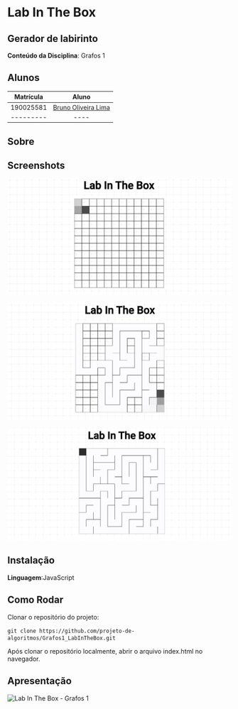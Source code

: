 # Lab In The Box

## Gerador de labirinto

**Conteúdo da Disciplina**: Grafos 1<br>

## Alunos

| Matrícula |                        Aluno                        |
| :-------: | :-------------------------------------------------: |
| 190025581 | [Bruno Oliveira Lima](https://github.com/eng-Bruno) |
| --------- |                        ----                         |

## Sobre

## Screenshots

![LabInTheBox](assets/LabInTheBox.png)

![LabInTheBox2](assets/LabInTheBox2.png)

![LabInTheBox3](assets/LabInTheBox3.png)

## Instalação

**Linguagem**:JavaScript<br>

## Como Rodar

Clonar o repositório do projeto:

```
git clone https://github.com/projeto-de-algoritmos/Grafos1_LabInTheBox.git

```

Após clonar o repositório localmente, abrir o arquivo index.html no navegador.

## Apresentação

![Lab In The Box - Grafos 1](https://youtu.be/M6bSY2qyiRU)
